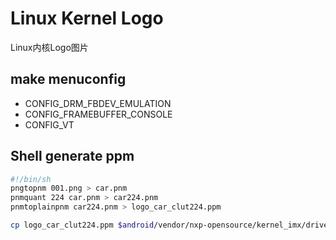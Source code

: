 # Linux Kernel Logo

Linux内核Logo图片

## make menuconfig

* CONFIG_DRM_FBDEV_EMULATION
* CONFIG_FRAMEBUFFER_CONSOLE
* CONFIG_VT

## Shell generate ppm

```sh
#!/bin/sh
pngtopnm 001.png > car.pnm
pnmquant 224 car.pnm > car224.pnm
pnmtoplainpnm car224.pnm > logo_car_clut224.ppm

cp logo_car_clut224.ppm $android/vendor/nxp-opensource/kernel_imx/drivers/video/logo/
```